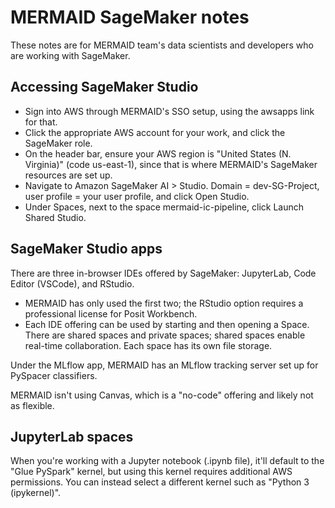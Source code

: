 # MERMAID SageMaker notes

These notes are for MERMAID team's data scientists and developers who are working with SageMaker.


## Accessing SageMaker Studio

- Sign into AWS through MERMAID's SSO setup, using the awsapps link for that.
- Click the appropriate AWS account for your work, and click the SageMaker role.
- On the header bar, ensure your AWS region is "United States (N. Virginia)" (code us-east-1), since that is where MERMAID's SageMaker resources are set up.
- Navigate to Amazon SageMaker AI > Studio. Domain = dev-SG-Project, user profile = your user profile, and click Open Studio.
- Under Spaces, next to the space mermaid-ic-pipeline, click Launch Shared Studio.


## SageMaker Studio apps

There are three in-browser IDEs offered by SageMaker: JupyterLab, Code Editor (VSCode), and RStudio.

- MERMAID has only used the first two; the RStudio option requires a professional license for Posit Workbench.
- Each IDE offering can be used by starting and then opening a Space. There are shared spaces and private spaces; shared spaces enable real-time collaboration. Each space has its own file storage.

Under the MLflow app, MERMAID has an MLflow tracking server set up for PySpacer classifiers.

MERMAID isn't using Canvas, which is a "no-code" offering and likely not as flexible.


## JupyterLab spaces

When you're working with a Jupyter notebook (.ipynb file), it'll default to the "Glue PySpark" kernel, but using this kernel requires additional AWS permissions. You can instead select a different kernel such as "Python 3 (ipykernel)".
